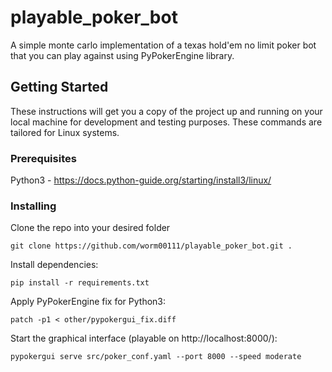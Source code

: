 # playable_poker_bot
A simple monte carlo implementation of a texas hold'em no limit poker bot that you can play against using PyPokerEngine library.


## Getting Started

These instructions will get you a copy of the project up and running on your local machine for development and testing purposes. These commands are tailored for Linux systems.

### Prerequisites

Python3 - https://docs.python-guide.org/starting/install3/linux/

### Installing

Clone the repo into your desired folder
```
git clone https://github.com/worm00111/playable_poker_bot.git .
```

Install dependencies:
```
pip install -r requirements.txt
```

Apply PyPokerEngine fix for Python3:
```
patch -p1 < other/pypokergui_fix.diff
```

Start the graphical interface (playable on http://localhost:8000/):
```
pypokergui serve src/poker_conf.yaml --port 8000 --speed moderate
```
